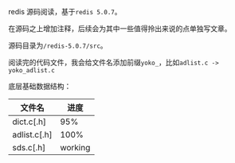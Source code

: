 redis 源码阅读，基于`redis 5.0.7`。

在源码之上增加注释，后续会为其中一些值得拎出来说的点单独写文章。

源码目录为`/redis-5.0.7/src`。

阅读完的代码文件，我会给文件名添加前缀`yoko_`，比如`adlist.c -> yoko_adlist.c`

底层基础数据结构：

| 文件名 | 进度 |
| - | - |
| dict.c[.h] | 95% |
| adlist.c[.h] | 100% |
| sds.c[.h] | working |
